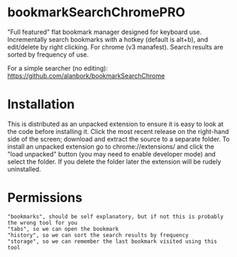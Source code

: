 # bookmarkSearchChromePRO
"Full featured" flat bookmark manager designed for keyboard use. Incrementally search bookmarks with a hotkey (default is alt+b), and edit/delete by right clicking. For chrome (v3 manafest).
Search results are sorted by frequency of use.

For a simple searcher (no editing): https://github.com/alanbork/bookmarkSearchChrome


# Installation 
This is distributed as an unpacked extension to ensure it is easy to look at the code before installing it. Click the most recent release on the right-hand side of the screen; download and extract the source to a separate folder.
To install an unpacked extension go to chrome://extensions/ and click the "load unpacked" button (you may need to enable developer mode) and select the folder. If you delete the folder later the extension will be rudely uninstalled. 

# Permissions
 
    "bookmarks", should be self explanatory, but if not this is probably the wrong tool for you
    "tabs", so we can open the bookmark
    "history", so we can sort the search results by frequency
    "storage", so we can remember the last bookmark visited using this tool
 

